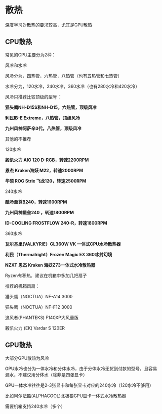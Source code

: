 # 散热

深度学习对散热的要求较高，尤其是GPU散热



## CPU散热

常见的CPU主要分为2种：

风冷和水冷

风冷分为，四热管，六热管，八热管（也有五热管和七热管）

水冷分为，120水冷，240水冷，360水冷（也有280水冷和420水冷）



风冷只推荐比较顶级的型号：

**猫头鹰NH-D15S和NH-D15，六热管，顶级风冷**

**利民IB-E Extreme，八热管，顶级风冷**

**九州风神阿萨辛3代，八热管，顶级风冷**

其他的不推荐



120水冷

**毅凯火力 AIO 120 D-RGB，转速2200RPM**

**恩杰 Kraken海妖 M22，转速2000RPM**

**华硕 ROG Strix 飞龙120，转速2500RPM**

240水冷

**酷冷至尊B240，转速1600RPM**

**九州风神堡垒240 ，转速1800RPM**

**ID-COOLING FROSTFLOW 240-R，转速1800RPM**

360水冷

**瓦尔基里(VALKYRIE）GL360W VK 一体式CPU水冷散热器**

**利民（Thermalright）Frozen Magic EX 360冰封幻境**

**NZXT 恩杰 Kraken 海妖Z73一体式水冷散热器**



Ryzen有积热，建议在机箱中多加几把扇子

推荐的机箱风扇：

猫头鹰（NOCTUA）NF-A14 3000

猫头鹰（NOCTUA）NF-F12 3000

追风者(PHANTEKS) F140XP大风量版

毅凯火力 (EK) Vardar S 120ER



## GPU散热

大部分GPU散热为风冷

GPU水冷也分为一体水冷和分体水冷，由于分体水冷无货到付款的型号，且容易漏水，不建议用分体水（除非是四张显卡）



GPU一体水冷往往是2-3张显卡和每张显卡对应的240水冷（120水冷不够用）

比如阿尔法酷(ALPHACOOL)北极狼GPU显卡一体式水冷散热器

需要机箱支持240水冷（多个）
